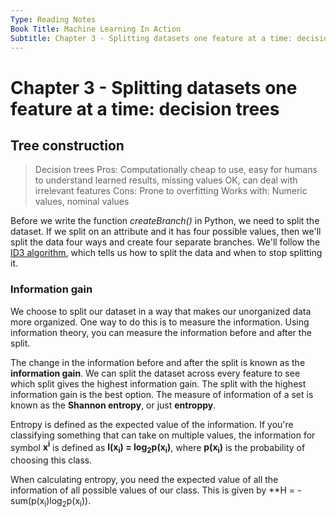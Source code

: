 ```yaml
---
Type: Reading Notes
Book Title: Machine Learning In Action
Subtitle: Chapter 3 - Splitting datasets one feature at a time: decision trees
---
```


# Chapter 3 - Splitting datasets one feature at a time: decision trees

## Tree construction

>Decision trees
>Pros: Computationally cheap to use, easy for humans to understand learned results, missing values OK, can deal with irrelevant features
>Cons: Prone to overfitting
>Works with: Numeric values, nominal values

Before we write the function *createBranch()* in Python, we need to split the dataset. If we split on an attribute and it has four possible values, then we'll split the data four ways and create four separate branches. We'll follow the [ID3 algorithm](https://en.wikipedia.org/wiki/ID3_algorithm), which tells us how to split the data and when to stop splitting it.

### Information gain

We choose to split our dataset in a way that makes our unorganized data more organized. One way to do this is to measure the information. Using information theory, you can measure the information before and after the split.

The change in the information before and after the split is known as the **information gain**. We can split the dataset across every feature to see which split gives the highest information gain. The split with the highest information gain is the best option. The measure of information of a set is known as the **Shannon entropy**, or just **entroppy**.

Entropy is defined as the expected value of the information. If you're classifying something that can take on multiple values, the information for symbol **x<sup>i</sup>** is defined as **l(x<sub>i</sub>) = log<sub>2</sub>p(x<sub>i</sub>)**, where **p(x<sub>i</sub>)** is the probability of choosing this class.

When calculating entropy, you need the expected value of all the information of all possible values of our class. This is given by **H = - sum(p(x<sub>i</sub>)log<sub>2</sub>p(x<sub>i</sub>)).
